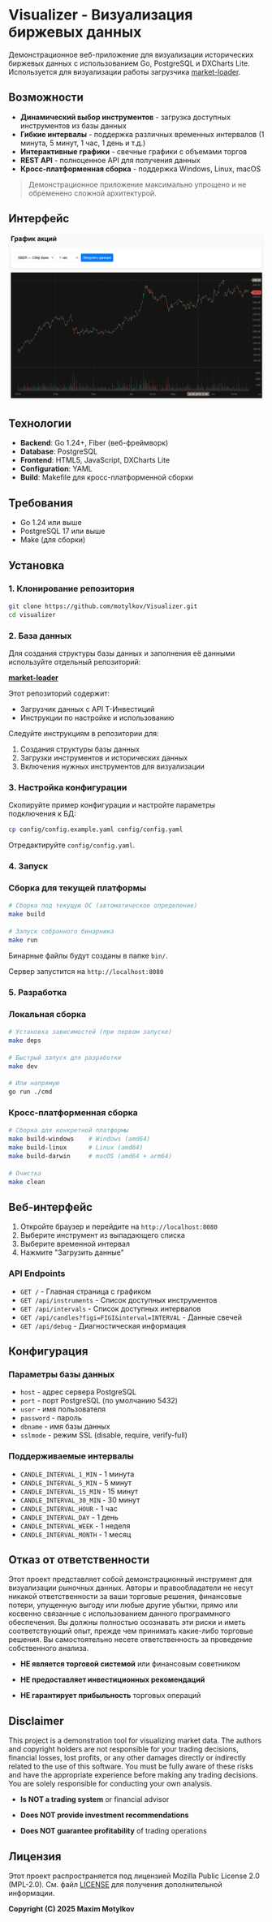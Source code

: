 # Visualizer - Визуализация биржевых данных

Демонстрационное веб-приложение для визуализации исторических биржевых данных с использованием Go, PostgreSQL и DXCharts Lite. Используется для визуализации работы загрузчика [market-loader](https://github.com/motylkov/market-loader).

## Возможности

- **Динамический выбор инструментов** - загрузка доступных инструментов из базы данных
- **Гибкие интервалы** - поддержка различных временных интервалов (1 минута, 5 минут, 1 час, 1 день и т.д.)
- **Интерактивные графики** - свечные графики с объемами торгов
- **REST API** - полноценное API для получения данных
- **Кросс-платформенная сборка** - поддержка Windows, Linux, macOS

>Демонстрационное приложение максимально упрощено и не обременено сложной архитектурой.

## Интерфейс

![Пример интерфейса](images/example-1.png)

## Технологии

- **Backend**: Go 1.24+, Fiber (веб-фреймворк)
- **Database**: PostgreSQL
- **Frontend**: HTML5, JavaScript, DXCharts Lite
- **Configuration**: YAML
- **Build**: Makefile для кросс-платформенной сборки

## Требования

- Go 1.24 или выше
- PostgreSQL 17 или выше
- Make (для сборки)

## Установка

### 1. Клонирование репозитория

```bash
git clone https://github.com/motylkov/Visualizer.git
cd visualizer
```

### 2. База данных

Для создания структуры базы данных и заполнения её данными используйте отдельный репозиторий:

**[market-loader](https://github.com/motylkov/market-loader)**

Этот репозиторий содержит:
- Загрузчик данных с API Т-Инвестиций
- Инструкции по настройке и использованию

Следуйте инструкциям в репозитории для:
1. Создания структуры базы данных
3. Загрузки инструментов и исторических данных
4. Включения нужных инструментов для визуализации


### 3. Настройка конфигурации

Скопируйте пример конфигурации и настройте параметры подключения к БД:

```bash
cp config/config.example.yaml config/config.yaml
```
Отредактируйте `config/config.yaml`.


### 4. Запуск

### Сборка для текущей платформы

```bash
# Сборка под текущую ОС (автоматическое определение)
make build

# Запуск собранного бинарника
make run
```
Бинарные файлы будут созданы в папке `bin/`.


Сервер запустится на `http://localhost:8080`


### 5. Разработка

### Локальная сборка

```bash
# Установка зависимостей (при первом запуске)
make deps

# Быстрый запуск для разработки
make dev

# Или напрямую
go run ./cmd
```

### Кросс-платформенная сборка

```bash
# Сборка для конкретной платформы
make build-windows    # Windows (amd64)
make build-linux      # Linux (amd64)
make build-darwin     # macOS (amd64 + arm64)

# Очистка
make clean
```


## Веб-интерфейс

1. Откройте браузер и перейдите на `http://localhost:8080`
2. Выберите инструмент из выпадающего списка
3. Выберите временной интервал
4. Нажмите "Загрузить данные"

### API Endpoints

- `GET /` - Главная страница с графиком
- `GET /api/instruments` - Список доступных инструментов
- `GET /api/intervals` - Список доступных интервалов
- `GET /api/candles?figi=FIGI&interval=INTERVAL` - Данные свечей
- `GET /api/debug` - Диагностическая информация

## Конфигурация

### Параметры базы данных

- `host` - адрес сервера PostgreSQL
- `port` - порт PostgreSQL (по умолчанию 5432)
- `user` - имя пользователя
- `password` - пароль
- `dbname` - имя базы данных
- `sslmode` - режим SSL (disable, require, verify-full)

### Поддерживаемые интервалы

- `CANDLE_INTERVAL_1_MIN` - 1 минута
- `CANDLE_INTERVAL_5_MIN` - 5 минут
- `CANDLE_INTERVAL_15_MIN` - 15 минут
- `CANDLE_INTERVAL_30_MIN` - 30 минут
- `CANDLE_INTERVAL_HOUR` - 1 час
- `CANDLE_INTERVAL_DAY` - 1 день
- `CANDLE_INTERVAL_WEEK` - 1 неделя
- `CANDLE_INTERVAL_MONTH` - 1 месяц

## Отказ от ответственности
Этот проект представляет собой демонстрационный инструмент для визуализации рыночных данных. Авторы и правообладатели не несут никакой ответственности за ваши торговые решения, финансовые потери, упущенную выгоду или любые другие убытки, прямо или косвенно связанные с использованием данного программного обеспечения. Вы должны полностью осознавать эти риски и 
иметь соответствующий опыт, прежде чем принимать какие-либо торговые решения. Вы самостоятельно несете ответственность за проведение собственного анализа.

- **НЕ является торговой системой** или финансовым советником

- **НЕ предоставляет инвестиционных рекомендаций**

- **НЕ гарантирует прибыльность** торговых операций

## Disclaimer
This project is a demonstration tool for visualizing market data. The authors and copyright holders are not responsible for your trading decisions, financial losses, lost profits, or any other damages directly or indirectly related to the use of this software. You must be fully aware of these risks and have the appropriate experience before making any trading decisions. You are solely responsible for conducting your own analysis.

- **Is NOT a trading system** or financial advisor

- **Does NOT provide investment recommendations**

- **Does NOT guarantee profitability** of trading operations

## Лицензия

Этот проект распространяется под лицензией Mozilla Public License 2.0 (MPL-2.0). См. файл [LICENSE](LICENSE) для получения дополнительной информации.

**Copyright (C) 2025 Maxim Motylkov**